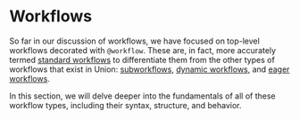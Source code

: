 # Workflows

So far in our discussion of workflows, we have focused on top-level workflows decorated with `@workflow`.
These are, in fact, more accurately termed [standard workflows](./standard-workflows.md) to differentiate them from the other types of workflows that exist in Union: [subworkflows](./subworkflows-and-sub-launch-plans.md), [dynamic workflows](./dynamic-workflows), and [eager workflows](./eager-workflows.md).

In this section, we will delve deeper into the fundamentals of all of these workflow types, including their syntax, structure, and behavior.
